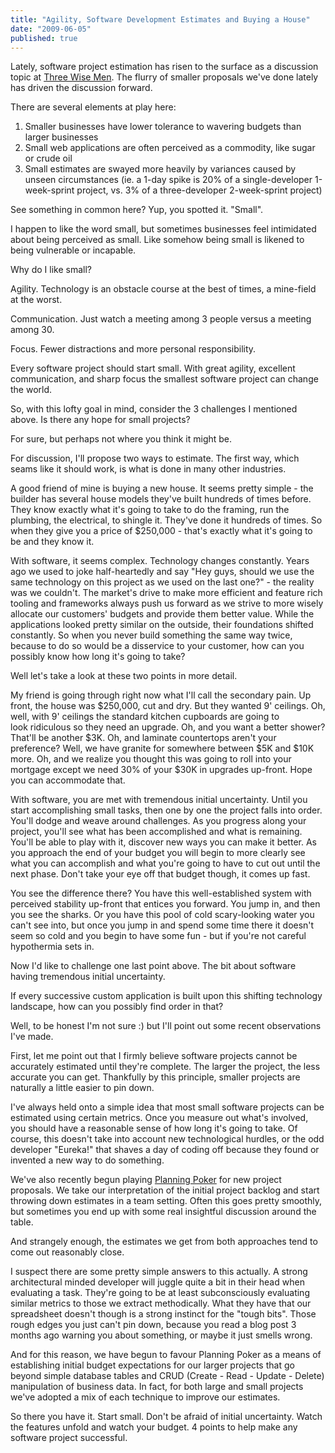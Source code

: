 ```yaml
---
title: "Agility, Software Development Estimates and Buying a House"
date: "2009-06-05"
published: true
---
```


Lately, software project estimation has risen to the surface as a discussion topic at [Three Wise Men](http://threewisemen.ca/). The flurry of smaller proposals we've done lately has driven the discussion forward.

There are several elements at play here:

1. Smaller businesses have lower tolerance to wavering budgets than larger businesses
2. Small web applications are often perceived as a commodity, like sugar or crude oil
3. Small estimates are swayed more heavily by variances caused by unseen circumstances (ie. a 1-day spike is 20% of a single-developer 1-week-sprint project, vs. 3% of a three-developer 2-week-sprint project)

See something in common here? Yup, you spotted it. "Small".

I happen to like the word small, but sometimes businesses feel intimidated about being perceived as small. Like somehow being small is likened to being vulnerable or incapable.

Why do I like small?

Agility. Technology is an obstacle course at the best of times, a mine-field at the worst.

Communication. Just watch a meeting among 3 people versus a meeting among 30.

Focus. Fewer distractions and more personal responsibility.

Every software project should start small. With great agility, excellent communication, and sharp focus the smallest software project can change the world.

So, with this lofty goal in mind, consider the 3 challenges I mentioned above. Is there any hope for small projects?

For sure, but perhaps not where you think it might be.

For discussion, I'll propose two ways to estimate. The first way, which seams like it should work, is what is done in many other industries.

A good friend of mine is buying a new house. It seems pretty simple - the builder has several house models they've built hundreds of times before. They know exactly what it's going to take to do the framing, run the plumbing, the electrical, to shingle it. They've done it hundreds of times. So when they give you a price of $250,000 - that's exactly what it's going to be and they know it.

With software, it seems complex. Technology changes constantly. Years ago we used to joke half-heartedly and say "Hey guys, should we use the same technology on this project as we used on the last one?" - the reality was we couldn't. The market's drive to make more efficient and feature rich tooling and frameworks always push us forward as we strive to more wisely allocate our customers' budgets and provide them better value. While the applications looked pretty similar on the outside, their foundations shifted constantly. So when you never build something the same way twice, because to do so would be a disservice to your customer, how can you possibly know how long it's going to take?

Well let's take a look at these two points in more detail.

My friend is going through right now what I'll call the secondary pain. Up front, the house was $250,000, cut and dry. But they wanted 9' ceilings. Oh, well, with 9' ceilings the standard kitchen cupboards are going to look ridiculous so they need an upgrade. Oh, and you want a better shower? That'll be another $3K. Oh, and laminate countertops aren't your preference? Well, we have granite for somewhere between $5K and $10K more. Oh, and we realize you thought this was going to roll into your mortgage except we need 30% of your $30K in upgrades up-front. Hope you can accommodate that.

With software, you are met with tremendous initial uncertainty. Until you start accomplishing small tasks, then one by one the project falls into order. You'll dodge and weave around challenges. As you progress along your project, you'll see what has been accomplished and what is remaining. You'll be able to play with it, discover new ways you can make it better. As you approach the end of your budget you will begin to more clearly see what you can accomplish and what you're going to have to cut out until the next phase. Don't take your eye off that budget though, it comes up fast.

You see the difference there? You have this well-established system with perceived stability up-front that entices you forward. You jump in, and then you see the sharks. Or you have this pool of cold scary-looking water you can't see into, but once you jump in and spend some time there it doesn't seem so cold and you begin to have some fun - but if you're not careful hypothermia sets in.

Now I'd like to challenge one last point above. The bit about software having tremendous initial uncertainty.

If every successive custom application is built upon this shifting technology landscape, how can you possibly find order in that?

Well, to be honest I'm not sure :) but I'll point out some recent observations I've made.

First, let me point out that I firmly believe software projects cannot be accurately estimated until they're complete. The larger the project, the less accurate you can get. Thankfully by this principle, smaller projects are naturally a little easier to pin down.

I've always held onto a simple idea that most small software projects can be estimated using certain metrics. Once you measure out what's involved, you should have a reasonable sense of how long it's going to take. Of course, this doesn't take into account new technological hurdles, or the odd developer "Eureka!" that shaves a day of coding off because they found or invented a new way to do something.

We've also recently begun playing [Planning Poker](http://www.planningpoker.com/detail.html) for new project proposals. We take our interpretation of the initial project backlog and start throwing down estimates in a team setting. Often this goes pretty smoothly, but sometimes you end up with some real insightful discussion around the table.

And strangely enough, the estimates we get from both approaches tend to come out reasonably close.

I suspect there are some pretty simple answers to this actually. A strong architectural minded developer will juggle quite a bit in their head when evaluating a task. They're going to be at least subconsciously evaluating similar metrics to those we extract methodically. What they have that our spreadsheet doesn't though is a strong instinct for the "tough bits". Those rough edges you just can't pin down, because you read a blog post 3 months ago warning you about something, or maybe it just smells wrong.

And for this reason, we have begun to favour Planning Poker as a means of establishing initial budget expectations for our larger projects that go beyond simple database tables and CRUD (Create - Read - Update - Delete) manipulation of business data. In fact, for both large and small projects we've adopted a mix of each technique to improve our estimates.

So there you have it. Start small. Don't be afraid of initial uncertainty. Watch the features unfold and watch your budget. 4 points to help make any software project successful.
